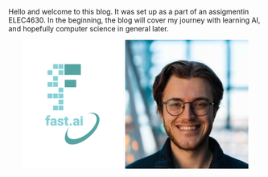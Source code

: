 Hello and welcome to this blog. It was set up as a part of an assigmentin ELEC4630. In the beginning, the blog will cover my journey with learning AI, and hopefully computer science in general later.  

<div style="display: flex; justify-content: center;">
    <img src="images/logo.png" alt="fast.ai logo" style="width: 200px; height: auto; margin-right: 5px;">
    <img src="images/me.jpeg" alt="My photo" style="width: 245px; height: auto;">
</div>

